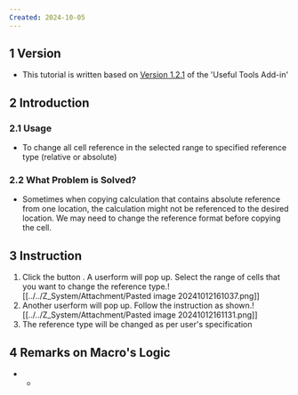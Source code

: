 ```yaml
---
Created: 2024-10-05
---
```

## 1	Version
- This tutorial is written based on <u>Version 1.2.1</u> of the 'Useful Tools Add-in'
## 2	Introduction
### 2.1	Usage
- To change all cell reference in the selected range to specified reference type (relative or absolute)
### 2.2	What Problem is Solved?
- Sometimes when copying calculation that contains absolute reference from one location, the calculation might not be referenced to the desired location. We may need to change the reference format before copying the cell.

## 3	Instruction
1. Click the button . A userform will pop up. Select the range of cells that you want to change the reference type.![[../../Z_System/Attachment/Pasted image 20241012161037.png]]
2. Another userform will pop up. Follow the instruction as shown.![[../../Z_System/Attachment/Pasted image 20241012161131.png]]
3. The reference type will be changed as per user's specification

## 4	Remarks on Macro's Logic
- -